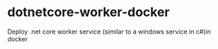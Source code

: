 # dotnetcore-worker-docker
Deploy .net core worker service (similar to a windows service in c#)in docker
